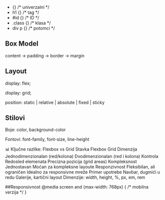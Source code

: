 * {}            /* univerzalni */
* h1 {}           /* tag */
* #id {}          /* ID */
* .class {}       /* klasa */
* div p {}        /* potomci */

## Box Model
content → padding → border → margin

## Layout
display: flex;

display: grid;

position: static | relative | absolute | fixed | sticky

## Stilovi
Boje: color, background-color

Fontovi: font-family, font-size, line-height

📊 Ključne razlike: Flexbox vs Grid
Stavka	Flexbox	Grid
Dimenzija	Jednodimenzionalan (red/kolona)	Dvodimenzionalan (red i kolona)
Kontrola	Redosled elemenata	Precizna pozicija (grid areas)
Kompleksnost	Jednostavan	Moćan za kompleksne layoute
Responzivnost	Fleksibilan, ali ograničen	Idealno za responsivne mreže
Primer upotrebe	Navbar, dugmići u redu	Galerije, kartični layout
Dimenzije: width, height, %, px, em, rem

##Responsivnost
@media screen and (max-width: 768px) {
  /* mobilna verzija */
}
